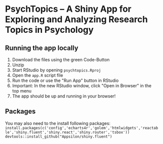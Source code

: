 # PsychTopics – A Shiny App for Exploring and Analyzing Research Topics in Psychology

## Running the app locally

1. Download the files using the green Code-Button
2. Unzip 
3. Start RStudio by opening `psychtopics.Rproj`
4. Open the `app.R` script file
5. Run the code or use the "Run App" button in RStudio
6. Important: In the new RStudio window, click "Open in Browser" in the top menu
7. The app should be up and running in your browser!

## Packages

You may also need to the install following packages:
`install.packages(c('config','echarts4r','golem','htmlwidgets','reactable','shiny.fluent','shiny.react','shiny.router','tsbox'))`
`devtools::install_github("Appsilon/shiny.fluent")`